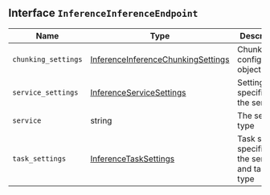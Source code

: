 ## Interface `InferenceInferenceEndpoint`

| Name | Type | Description |
| - | - | - |
| `chunking_settings` | [InferenceInferenceChunkingSettings](./InferenceInferenceChunkingSettings.md) | Chunking configuration object |
| `service_settings` | [InferenceServiceSettings](./InferenceServiceSettings.md) | Settings specific to the service |
| `service` | string | The service type |
| `task_settings` | [InferenceTaskSettings](./InferenceTaskSettings.md) | Task settings specific to the service and task type |
